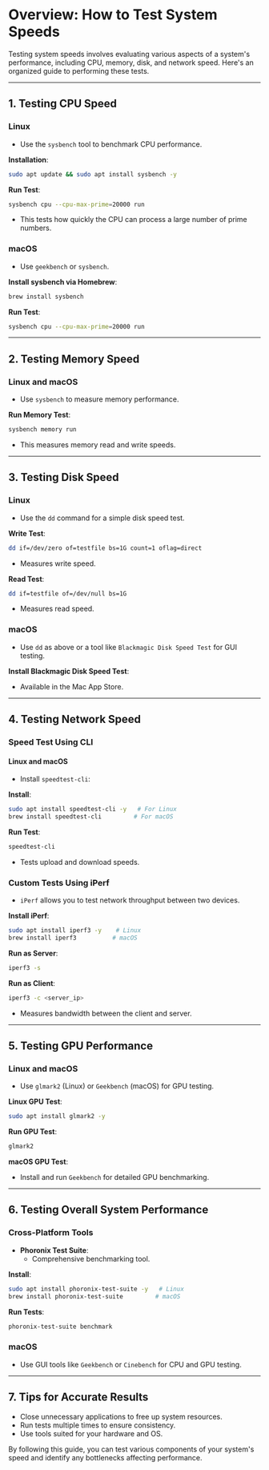 # Overview: How to Test System Speeds

Testing system speeds involves evaluating various aspects of a system's performance, including CPU, memory, disk, and network speed. Here's an organized guide to performing these tests.

---

## **1. Testing CPU Speed**

### **Linux**
- Use the `sysbench` tool to benchmark CPU performance.

**Installation**:
```bash
sudo apt update && sudo apt install sysbench -y
```

**Run Test**:
```bash
sysbench cpu --cpu-max-prime=20000 run
```
- This tests how quickly the CPU can process a large number of prime numbers.

### **macOS**
- Use `geekbench` or `sysbench`.

**Install sysbench via Homebrew**:
```bash
brew install sysbench
```

**Run Test**:
```bash
sysbench cpu --cpu-max-prime=20000 run
```

---

## **2. Testing Memory Speed**

### **Linux and macOS**
- Use `sysbench` to measure memory performance.

**Run Memory Test**:
```bash
sysbench memory run
```
- This measures memory read and write speeds.

---

## **3. Testing Disk Speed**

### **Linux**
- Use the `dd` command for a simple disk speed test.

**Write Test**:
```bash
dd if=/dev/zero of=testfile bs=1G count=1 oflag=direct
```
- Measures write speed.

**Read Test**:
```bash
dd if=testfile of=/dev/null bs=1G
```
- Measures read speed.

### **macOS**
- Use `dd` as above or a tool like `Blackmagic Disk Speed Test` for GUI testing.

**Install Blackmagic Disk Speed Test**:
- Available in the Mac App Store.

---

## **4. Testing Network Speed**

### **Speed Test Using CLI**

#### Linux and macOS
- Install `speedtest-cli`:

**Install**:
```bash
sudo apt install speedtest-cli -y   # For Linux
brew install speedtest-cli         # For macOS
```

**Run Test**:
```bash
speedtest-cli
```
- Tests upload and download speeds.

### **Custom Tests Using iPerf**
- `iPerf` allows you to test network throughput between two devices.

**Install iPerf**:
```bash
sudo apt install iperf3 -y    # Linux
brew install iperf3          # macOS
```

**Run as Server**:
```bash
iperf3 -s
```

**Run as Client**:
```bash
iperf3 -c <server_ip>
```
- Measures bandwidth between the client and server.

---

## **5. Testing GPU Performance**

### **Linux and macOS**
- Use `glmark2` (Linux) or `Geekbench` (macOS) for GPU testing.

**Linux GPU Test**:
```bash
sudo apt install glmark2 -y
```

**Run GPU Test**:
```bash
glmark2
```

**macOS GPU Test**:
- Install and run `Geekbench` for detailed GPU benchmarking.

---

## **6. Testing Overall System Performance**

### **Cross-Platform Tools**
- **Phoronix Test Suite**:
  - Comprehensive benchmarking tool.

**Install**:
```bash
sudo apt install phoronix-test-suite -y   # Linux
brew install phoronix-test-suite         # macOS
```

**Run Tests**:
```bash
phoronix-test-suite benchmark
```

### **macOS**
- Use GUI tools like `Geekbench` or `Cinebench` for CPU and GPU testing.

---

## **7. Tips for Accurate Results**
- Close unnecessary applications to free up system resources.
- Run tests multiple times to ensure consistency.
- Use tools suited for your hardware and OS.

By following this guide, you can test various components of your system's speed and identify any bottlenecks affecting performance.
